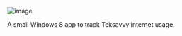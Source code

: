 ![image](https://cloud.githubusercontent.com/assets/1388219/8273773/fbef938e-1848-11e5-8735-24ba047fae35.png)

A small Windows 8 app to track Teksavvy internet usage.
